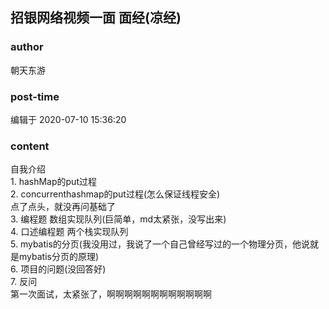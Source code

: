 ## 招银网络视频一面 面经(凉经)
### author 
朝天东游
### post-time 

编辑于  2020-07-10 15:36:20
### content 
<div class="post-topic-des nc-post-content">
 <div>
  自我介绍
 </div>
 <div>
  1. hashMap的put过程
 </div>
 <div>
  2. concurrenthashmap的put过程(怎么保证线程安全)
 </div>
 <div>
  点了点头，就没再问基础了
 </div>
 <div>
  3. 编程题 数组实现队列(巨简单，md太紧张，没写出来)
 </div>
 <div>
  4. 口述编程题 两个栈实现队列
 </div>
 <div>
  5. mybatis的分页(我没用过，我说了一个自己曾经写过的一个物理分页，他说就是mybatis分页的原理)
 </div>
 <div>
  6. 项目的问题(没回答好)
 </div>
 <div>
  7. 反问
 </div>
 <div>
  第一次面试，太紧张了，啊啊啊啊啊啊啊啊啊啊啊啊
 </div>
 <div>
  <br/>
 </div>
</div>
